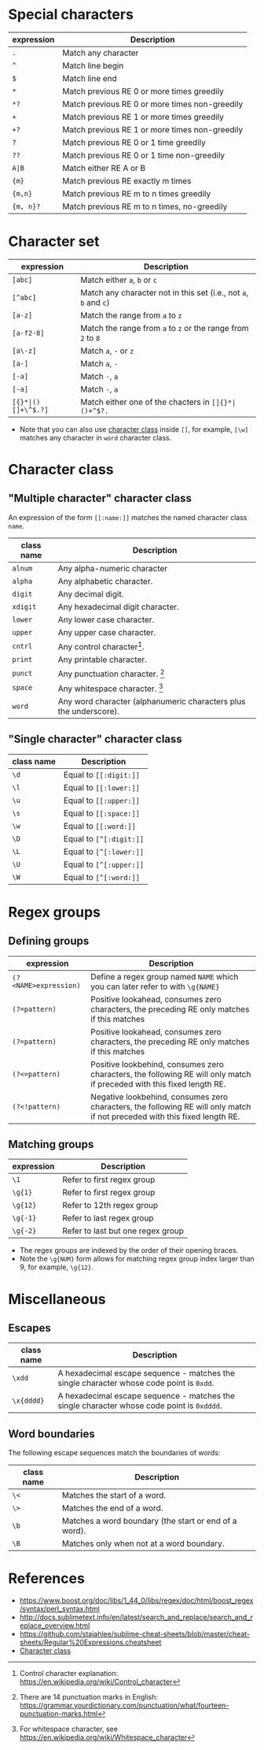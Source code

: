 # Special characters

| expression | Description |
|------------|-------------|
|   `.`         |        Match any character     |
|   `^`      |   Match line begin          |
|     `$`      |       Match line end |
|   `*`         |     Match previous RE 0 or more times greedily        |
|   `*?`         |     Match previous RE 0 or more times non-greedily        |
|   `+`         |     Match previous RE 1 or more times greedily        |
|   `+?`         |     Match previous RE 1 or more times non-greedily        |
|   `?`         |     Match previous RE 0 or 1 time greedily        |
|   `??`         |     Match previous RE 0 or 1 time non-greedily        |
|   <code>A&#124;B</code>         |     Match either RE A or B        |
|   `{m}`         |     Match previous RE exactly m times |
|   `{m,n}`         |     Match previous RE m to n times greedily|
|   `{m, n}?`         |     Match previous RE m to n times, no-greedily|

# Character set

| expression | Description |
|------------|-------------|
|       `[abc]`    |  Match either `a`, `b` or `c`          |
|       `[^abc]`    |  Match any character not in this set (i.e., not `a`, `b` and `c`)      |
|       `[a-z]`    |  Match the range from `a` to `z`          |
|       `[a-f2-8]`    |  Match the range from `a` to `z` or the range from `2` to `8`         |
| `[a\-z]`| Match `a`, `-` or `z` |
| `[a-]`| Match `a`, `-`|
| `[-a]`| Match `-`, `a`|
| `[-a]`| Match `-`, `a`|
|  <code>[{}*&#124;()[\]+\\^$.?]</code>  | Match either one of the chacters in <code>[]{}*&#124;()+\^$?.</code>|

* Note that you can also use [character class](#char_class) inside `[]`, for example, `[\w]` matches any character in `word` character class.

# <a name="char_class"></a>Character class

## "Multiple character" character class
An expression of the form `[[:name:]]` matches the named character class `name`.

| class name | Description |
|------------|-------------|
|   `alnum`       |       Any alpha-numeric character|
|   `alpha`       |       Any alphabetic character. |
| `digit` |Any decimal digit. |
|`xdigit`| Any hexadecimal digit character. |
| `lower` |Any lower case character. |
|`upper`|Any upper case character.|
| `cntrl` | Any control character[^1]. |
| `print` |Any printable character. |
| `punct` |Any punctuation character. [^2]|
| `space` |Any whitespace character. [^3]|
|`word`| Any word character (alphanumeric characters plus the underscore). |

## "Single character" character class

| class name | Description |
|------------|-------------|
|   `\d`       |   Equal to `[[:digit:]]`|
|   `\l`       |   Equal to `[[:lower:]]`|
|   `\u`       |   Equal to `[[:upper:]]`|
|   `\s`       |   Equal to `[[:space:]]`|
|   `\w`       |   Equal to `[[:word:]]`|
|   `\D`       |   Equal to `[^[:digit:]]`|
|   `\L`       |   Equal to `[^[:lower:]]`|
|   `\U`       |   Equal to `[^[:upper:]]`|
|   `\W`       |   Equal to `[^[:word:]]`|

# Regex groups
## Defining groups

| expression | Description |
|------------|-------------|
|   `(?<NAME>expression)`         |  Define a regex group named `NAME` which you can later refer to with `\g{NAME}`    |
|`(?=pattern)`|Positive lookahead, consumes zero characters, the preceding RE only matches if this matches |
|`(?=pattern)`|Positive lookahead, consumes zero characters, the preceding RE only matches if this matches |
|`(?<=pattern)`|Positive lookbehind, consumes zero characters, the following RE will only match if preceded with this fixed length RE. |
|`(?<!pattern)`|Negative lookbehind, consumes zero characters, the following RE will only match if not preceded with this fixed length RE. |

## Matching groups

| expression | Description |
|------------|-------------|
|   `\1`         |        Refer to first regex group     |
|   `\g{1}`      |   Refer to first regex group        |
|   `\g{12}`      |   Refer to 12th regex group        |
|   `\g{-1}`      |   Refer to last regex group        |
|   `\g{-2}`      |   Refer to last but one regex group        |

- The regex groups are indexed by the order of their opening braces.
- Note the `\g{NUM}` form allows for matching regex group index larger than 9, for example, `\g{12}`.

# Miscellaneous
## Escapes

| class name | Description |
|------------|-------------|
|`\xdd` | A hexadecimal escape sequence - matches the single character whose code point is `0xdd`.|
|`\x{dddd}` | A hexadecimal escape sequence - matches the single character whose code point is `0xdddd`.|

## Word boundaries

The following escape sequences match the boundaries of words:

| class name | Description |
|------------|-------------|
|`\<`| Matches the start of a word.|
|`\>` | Matches the end of a word.|
|`\b`|  Matches a word boundary (the start or end of a word).|
|`\B` |Matches only when not at a word boundary.|

# References

+ <https://www.boost.org/doc/libs/1_44_0/libs/regex/doc/html/boost_regex/syntax/perl_syntax.html>
+ <http://docs.sublimetext.info/en/latest/search_and_replace/search_and_replace_overview.html>
+ <https://github.com/stajahlee/sublime-cheat-sheets/blob/master/cheat-sheets/Regular%20Expressions.cheatsheet>
+ [Character class](https://www.boost.org/doc/libs/1_44_0/libs/regex/doc/html/boost_regex/syntax/character_classes/std_char_clases.html)


[^1]: Control character explanation: https://en.wikipedia.org/wiki/Control_character

[^2]: There are 14 punctuation marks in English: https://grammar.yourdictionary.com/punctuation/what/fourteen-punctuation-marks.html

[^3]: For whitespace character, see https://en.wikipedia.org/wiki/Whitespace_character
